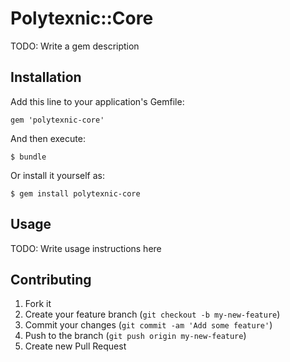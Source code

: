 # Polytexnic::Core

TODO: Write a gem description

## Installation

Add this line to your application's Gemfile:

    gem 'polytexnic-core'

And then execute:

    $ bundle

Or install it yourself as:

    $ gem install polytexnic-core

## Usage

TODO: Write usage instructions here

## Contributing

1. Fork it
2. Create your feature branch (`git checkout -b my-new-feature`)
3. Commit your changes (`git commit -am 'Add some feature'`)
4. Push to the branch (`git push origin my-new-feature`)
5. Create new Pull Request
